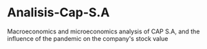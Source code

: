 # Analisis-Cap-S.A
Macroeconomics and microeconomics analysis of CAP S.A, and the influence of the pandemic on the company's stock value
